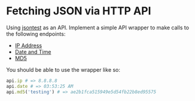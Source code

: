 # Fetching JSON via HTTP API

Using [jsontest](http://www.jsontest.com) as an API. Implement a simple API wrapper to make calls to the following endpoints:

* [IP Address](http://www.jsontest.com/#ip)
* [Date and Time](http://www.jsontest.com/#date)
* [MD5](http://www.jsontest.com/#md5)

You should be able to use the wrapper like so:

```ruby
api.ip # => 8.8.8.8
api.date # => 03:53:25 AM
api.md5('testing') # => ae2b1fca515949e5d54fb22b8ed95575
```

